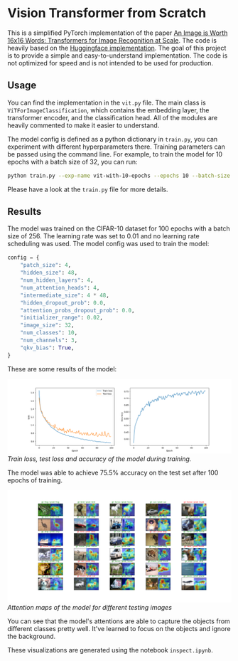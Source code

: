 # Vision Transformer from Scratch

This is a simplified PyTorch implementation of the paper [An Image is Worth 16x16 Words: Transformers for Image Recognition at Scale](https://arxiv.org/abs/2010.11929). The code is heavily based on the [Huggingface implementation](https://github.com/huggingface/transformers/blob/main/src/transformers/models/vit/modeling_vit.py). The goal of this project is to provide a simple and easy-to-understand implementation. The code is not optimized for speed and is not intended to be used for production.

## Usage

You can find the implementation in the `vit.py` file. The main class is `ViTForImageClassification`, which contains the embedding layer, the transformer encoder, and the classification head. All of the modules are heavily commented to make it easier to understand.

The model config is defined as a python dictionary in `train.py`, you can experiment with different hyperparameters there. Training parameters can be passed using the command line. For example, to train the model for 10 epochs with a batch size of 32, you can run:

```bash
python train.py --exp-name vit-with-10-epochs --epochs 10 --batch-size 32
```

Please have a look at the `train.py` file for more details.

## Results

The model was trained on the CIFAR-10 dataset for 100 epochs with a batch size of 256. The learning rate was set to 0.01 and no learning rate scheduling was used. The model config was used to train the model:

```python
config = {
    "patch_size": 4,
    "hidden_size": 48,
    "num_hidden_layers": 4,
    "num_attention_heads": 4,
    "intermediate_size": 4 * 48,
    "hidden_dropout_prob": 0.0,
    "attention_probs_dropout_prob": 0.0,
    "initializer_range": 0.02,
    "image_size": 32,
    "num_classes": 10,
    "num_channels": 3,
    "qkv_bias": True,
}
```
These are some results of the model:

![](/assets/metrics.png)
*Train loss, test loss and accuracy of the model during training.*

The model was able to achieve 75.5% accuracy on the test set after 100 epochs of training.

![](/assets/attention.png)
*Attention maps of the model for different testing images*

You can see that the model's attentions are able to capture the objects from different classes pretty well. It've learned to focus on the objects and ignore the background.

These visualizations are generated using the notebook `inspect.ipynb`.

